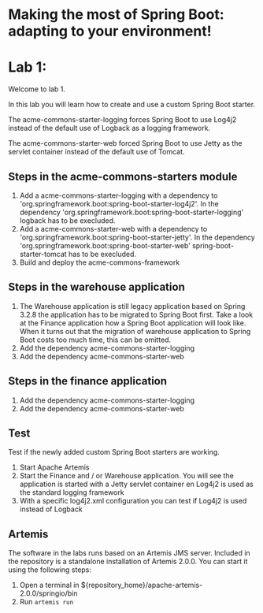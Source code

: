 # Making the most of Spring Boot: adapting to your environment!
# Lab 1:
Welcome to lab 1. 

In this lab you will learn how to create and use a custom Spring Boot starter. 

The acme-commons-starter-logging forces Spring Boot to use Log4j2 instead of the default use of Logback as a logging framework. 

The acme-commons-starter-web forced Spring Boot to use Jetty as the servlet container instead of the default use of Tomcat.
  
 
## Steps in the acme-commons-starters module
1. Add a acme-commons-starter-logging with a dependency to 'org.springframework.boot:spring-boot-starter-log4j2'. In the dependency 'org.springframework.boot:spring-boot-starter-logging' logback has to be execluded. 
2. Add a acme-commons-starter-web with a dependency to 'org.springframework.boot:spring-boot-starter-jetty'. In the dependency 'org.springframework.boot:spring-boot-starter-web' spring-boot-starter-tomcat has to be execluded.
3. Build and deploy the acme-commons-framework

## Steps in the warehouse application
1. The Warehouse application is still legacy application based on Spring 3.2.8 the application has to be migrated to Spring Boot first. Take a look at the Finance application how a Spring Boot application will look like. When it turns out that the migration of warehouse application to Spring Boot costs too much time, this can be omitted.
2. Add the dependency acme-commons-starter-logging  
3. Add the dependency acme-commons-starter-web

## Steps in the finance application
1. Add the dependency acme-commons-starter-logging  
2. Add the dependency acme-commons-starter-web

## Test
 Test if the newly added custom Spring Boot starters are working.
1. Start Apache Artemis
2. Start the Finance and / or Warehouse application. You will see the application is started with a Jetty servlet container en Log4j2 is used as the standard logging framework
3. With a specific log4j2.xml configuration you can test if Log4j2 is used instead of Logback

## Artemis
The software in the labs runs based on an Artemis JMS server. Included in the repository is a standalone installation of Artemis 2.0.0. You can start it using the following steps:

1. Open a terminal in ${repository_home}/apache-artemis-2.0.0/springio/bin
2. Run `artemis run`
